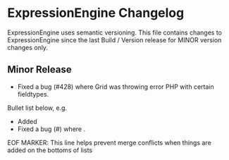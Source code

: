 # ExpressionEngine Changelog

ExpressionEngine uses semantic versioning. This file contains changes to ExpressionEngine since the last Build / Version release for MINOR version changes only.

## Minor Release

   - Fixed a bug (#428) where Grid was throwing error PHP with certain fieldtypes.

Bullet list below, e.g.
   - Added <new feature>
   - Fixed a bug (#<linked issue number>) where <bug behavior>.



EOF MARKER: This line helps prevent merge conflicts when things are
added on the bottoms of lists
